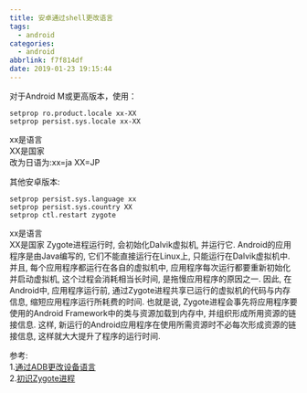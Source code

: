 ```yaml
---
title: 安卓通过shell更改语言
tags:
  - android
categories:
  - android
abbrlink: f7f814df
date: 2019-01-23 19:15:44
---
```


对于Android M或更高版本，使用：
```
setprop ro.product.locale xx-XX
setprop persist.sys.locale xx-XX
```
xx是语言  
XX是国家  
改为日语为:xx=ja XX=JP  

其他安卓版本:
```
setprop persist.sys.language xx
setprop persist.sys.country XX
setprop ctl.restart zygote
```
xx是语言  
XX是国家  <!--more-->
Zygote进程运行时, 会初始化Dalvik虚拟机, 并运行它. Android的应用程序是由Java编写的, 它们不能直接运行在Linux上, 只能运行在Dalvik虚拟机中. 并且, 每个应用程序都运行在各自的虚拟机中, 应用程序每次运行都要重新初始化并启动虚拟机, 这个过程会消耗相当长时间, 是拖慢应用程序的原因之一. 因此, 在Android中, 应用程序运行前, 通过Zygote进程共享已运行的虚拟机的代码与内存信息, 缩短应用程序运行所耗费的时间. 也就是说, Zygote进程会事先将应用程序要使用的Android Framework中的类与资源加载到内存中, 并组织形成所用资源的链接信息. 这样, 新运行的Android应用程序在使用所需资源时不必每次形成资源的链接信息, 这样就大大提升了程序的运行时间.   

参考:  
1.[通过ADB更改设备语言](http://bbs.bugcode.cn/t/16729)  
2.[初识Zygote进程](https://www.jianshu.com/p/3dbe46439359)

